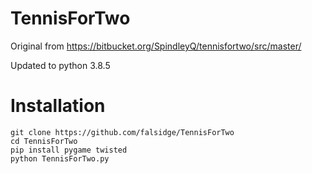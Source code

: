 # TennisForTwo
Original from https://bitbucket.org/SpindleyQ/tennisfortwo/src/master/

Updated to python 3.8.5

# Installation
```
git clone https://github.com/falsidge/TennisForTwo
cd TennisForTwo
pip install pygame twisted
python TennisForTwo.py
```
